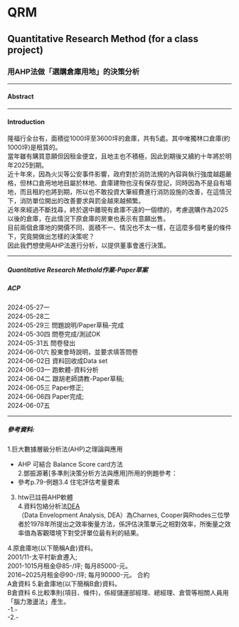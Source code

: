 # QRM
Quantitative Research Method (for a class project)
---

### 用AHP法做「選購倉庫用地」的決策分析

---
#### Abstract
---
#### Introduction
隆福行全台有，面積從1000坪至3600坪的倉庫，共有5處。其中唯獨林口倉庫(約1000坪)是租賃的。  
當年雖有購買意願但因租金便宜，且地主也不積極，因此到期後又續約十年將於明年2025到期。  
近十年來，因為火災等公安事件影響，政府對於消防法規的內容與執行強度越趨嚴格，但林口倉用地地目屬於林地、倉庫建物也沒有保存登記，同時因為不是自有場地，而且租約也將到期，所以也不敢投資大筆經費進行消防設施的改善，在這情況下，消防單位開出的改善要求與罰金越來越頻繁。  
近年來經過不斷找尋，終於選中離現有倉庫不遠的一個標的，考慮選購作為2025以後的倉庫，在此情況下原倉庫的房東也表示有意願出售。  
目前兩個倉庫地的開價不同、面積不一、情況也不太一樣，在這麼多個考量的條件下，究竟開做出怎樣的決策呢？  
因此我們想使用AHP法進行分析，以提供董事會進行決策。  

---

##### Quantitative Research Methold作業-Paper草案  
##### ACP  
2024-05-27一  
2024-05-28二  
2024-05-29三 問題說明/Paper草稿-完成  
2024-05-30四 問卷完成/測試OK  
2024-05-31五 問卷發出  
2024-06-01六 股東會時說明，並要求填答問卷  
2024-06-02日 資料回收成Data set  
2024-06-03一 跑軟體-資料分析  
2024-06-04二 跟胡老師請教-Paper草稿;  
2024-06-05三 Paper修正;  
2024-06-06四 Paper完成;  
2024-06-07五    

---

##### 參考資料:  
1.巨大數據層級分析法(AHP)之理論與應用  
- AHP 可結合 Balance Score card方法  
2.鄧振源著[多準則決策分析方法與應用]所用的例題參考：  
- 參考p.79-例題3.4 住宅評估考量要素  
3. htw已註冊AHP軟體  
4.資料包絡分析法[DEA](https://www.google.com.tw/search?sca_esv=76e9a7c290e4c885&sca_upv=1&sxsrf=ADLYWIIplCaw_FNzo3zKnqaix_95LtuO6A:1716798446527&q=%E8%B3%87%E6%96%99%E5%8C%85%E7%B5%A1%E5%88%86%E6%9E%90%E6%B3%95%E4%BB%8B%E7%B4%B9&sa=X&ved=2ahUKEwiOkbnMtK2GAxUk5TQHHXH6BSgQ1QJ6BAg3EAE&biw=948&bih=435&dpr=3.13)  
（Data Envelopment Analysis, DEA）為Charnes, Cooper與Rhodes三位學者於1978年所提出之效率衡量方法，係評估決策單元之相對效率，所衡量之效率值為客觀環境下對受評單位最有利的結果。  

4.原倉庫地(以下簡稱A倉)資料。  
2001/11-太平村新倉遷入;  
2001-1015月租金@85-/坪; 每月85000-元。    
2016~2025月租金@90-/坪; 每月90000-元。 合約  
A倉資料 5.新倉庫地(以下簡稱B倉)資料。  
B倉資料 6.比較準則(項目、條件)，係經儲運部經理、總經理、倉管等相關人員用「腦力激盪法」產生。  
-1.-  
-2.-  


